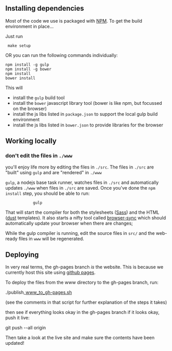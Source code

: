 ## Installing dependencies

Most of the code we use is packaged with [NPM](https://www.npmjs.com/ "npm"). To get the build environment in place...

Just run

     make setup

OR you can run the following commands individually:
                
	npm install -g gulp
	npm install -g bower
	npm install
	bower install


This will
  * install the `gulp` build tool
  * install the `bower` javascript library tool (bower is like npm, but focussed on the browser)
  * install the js libs listed in `package.json` to support the local gulp build environment
  * install the js libs listed in `bower.json` to provide libraries for the browser

## Working locally

### don't edit the files in `./www`

you'll enjoy life more by editing the files in `./src`.  The files in `./src` are "built" using `gulp` and are "rendered" in `./www`

`gulp`, a nodejs base task runner, watches files in `./src` and automatically updates `./www` when files in `./src` are saved. Once you've done the `npm install` step, you should be able to run:

                gulp

That will start the compiler for both the stylesheets ([Sass](sass-lang.com/)) and the HTML ([dust](http://akdubya.github.io/dustjs/ "dust") templates).  It also starts a nifty tool called [browser-sync](http://www.browsersync.io/) which should automatically update your browser when there are changes;

While the gulp compiler is running, edit the source files in `src/` and the web-ready files in `www` will be regenerated.

## Deploying

In very real terms, the gh-pages branch *is* the website.  This is because we currently host this site using [github pages](https://pages.github.com/). 

To deploy the files from the www directory to the gh-pages branch, run:

   ./publish_www_to_gh-pages.sh

(see the comments in that script for further explanation of the steps it takes)

then see if everything looks okay in the gh-pages branch
if it looks okay, push it live:

   git push --all origin

Then take a look at the live site and make sure the contents have been updated!
